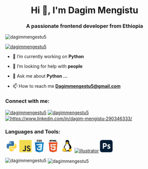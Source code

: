 <h1 align="center">Hi 👋, I'm Dagim Mengistu</h1>
<h3 align="center">A passionate frontend developer from Ethiopia</h3>

<p align="left"> <img src="https://komarev.com/ghpvc/?username=dagimmengestu5&label=Profile%20views&color=0e75b6&style=flat" alt="dagimmengestu5" /> </p>

<p align="left"> <a href="https://github.com/ryo-ma/github-profile-trophy"><img src="https://github-profile-trophy.vercel.app/?username=dagimmengestu5" alt="dagimmengestu5" /></a> </p>

- 🔭 I’m currently working on **Python**

- 🤝 I’m looking for help with **people**

- 💬 Ask me about **Python ...**

- 📫 How to reach me **Dagimmengestu5@gmail.com**

<h3 align="left">Connect with me:</h3>
<p align="left">
<a href="https://instagram.com/dagimmengestu5" target="blank"><img align="center" src="https://raw.githubusercontent.com/rahuldkjain/github-profile-readme-generator/master/src/images/icons/Social/instagram.svg" alt="dagimmengestu5" height="30" width="40" /></a>
<a href="https://twitter.com/dagimmengestu5" target="blank"><img align="center" src="https://raw.githubusercontent.com/rahuldkjain/github-profile-readme-generator/master/src/images/icons/Social/twitter.svg" alt="dagimmengestu5" height="30" width="40" /></a>
<a href="https://linkedin.com/in/dagim-mengistu-290346333/" target="blank"><img align="center" src="https://raw.githubusercontent.com/rahuldkjain/github-profile-readme-generator/master/src/images/icons/Social/linked-in-alt.svg" alt="https://www.linkedin.com/in/dagim-mengistu-290346333/" height="30" width="40" /></a>
</p>

<h3 align="left">Languages and Tools:</h3>
<p align="left">
<img src="https://raw.githubusercontent.com/devicons/devicon/master/icons/python/python-original.svg" alt="python" width="40" height="40"/> 
<img src="https://raw.githubusercontent.com/devicons/devicon/master/icons/javascript/javascript-original.svg" alt="javascript" width="40" height="40"/>
<a href="https://developer.mozilla.org/en-US/docs/Web/JavaScript" target="_blank" rel="noreferrer"></a>
<a href="https://www.w3schools.com/css/" target="_blank" rel="noreferrer"><img src="https://raw.githubusercontent.com/devicons/devicon/master/icons/css3/css3-original-wordmark.svg" alt="css3" width="40" height="40"/></a>
<a href="https://www.w3.org/html/" target="_blank" rel="noreferrer"><img src="https://raw.githubusercontent.com/devicons/devicon/master/icons/html5/html5-original-wordmark.svg" alt="html5" width="40" height="40"/></a>
<a href="https://www.linux.org/" target="_blank" rel="noreferrer"><img src="https://raw.githubusercontent.com/devicons/devicon/master/icons/linux/linux-original.svg" alt="linux" width="40" height="40"/></a>
<a href="https://www.adobe.com/in/products/illustrator.html" target="_blank" rel="noreferrer"><img src="https://www.vectorlogo.zone/logos/adobe_illustrator/adobe_illustrator-icon.svg" alt="illustrator" width="40" height="40"/></a>
<a href="https://www.photoshop.com/en" target="_blank" rel="noreferrer"><img src="https://raw.githubusercontent.com/devicons/devicon/master/icons/photoshop/photoshop-plain.svg" alt="photoshop" width="40" height="40"/></a>
<a href="https://www.python.org" target="_blank" rel="noreferrer"></a>
</p>

<p><img align="left" src="https://github-readme-stats.vercel.app/api/top-langs?username=dagimmengestu5&show_icons=true&locale=en&layout=compact" alt="dagimmengestu5" /></p>

<p>&nbsp;<img align="center" src="https://github-readme-stats.vercel.app/api?username=dagimmengestu5&show_icons=true&locale=en" alt="dagimmengestu5" /></p>


